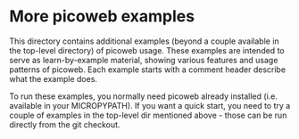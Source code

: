 More picoweb examples
=====================

This directory contains additional examples (beyond a couple available
in the top-level directory) of picoweb usage. These examples are intended
to serve as learn-by-example material, showing various features and
usage patterns of picoweb. Each example starts with a comment header
describe what the example does.

To run these examples, you normally need picoweb already installed (i.e.
available in your MICROPYPATH). If you want a quick start, you need to
try a couple of examples in the top-level dir mentioned above - those
can be run directly from the git checkout.
